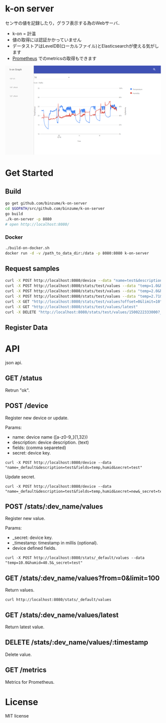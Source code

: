 # k-on server

センサの値を記録したり，グラフ表示する為のWebサーバ．

- k-on = 計温
- 値の取得には認証かかっていません
- データストアはLevelDB(ローカルファイル)とElasticsearchが使える気がします
- [Prometheus](https://prometheus.io/) でのmetricsの取得もできます

![chart sample](doc/images/chart01.png)


# Get Started

## Build
``` bash
go get github.com/binzume/k-on-server
cd $GOPATH/src/github.com/binzume/k-on-server
go build
./k-on-server -p 8080
# open http://localhost:8080/
```

### Docker

``` bash
./build-on-docker.sh
docker run -d -v /path_to_data_dir:/data -p 8080:8080 k-on-server
```

## Request samples

``` bash
curl -X POST http://localhost:8080/device --data "name=test&description=hoge&fields=temp,humid&secret=test"
curl -X POST http://localhost:8080/stats/test/values --data "temp=1.0&humid=40.5&_secret=test"
curl -X POST http://localhost:8080/stats/test/values --data "temp=2.0&humid=0&_secret=test"
curl -X POST http://localhost:8080/stats/test/values --data "temp=2.71&humid=3.14&_secret=test&_timestamp=1500222333000"
curl -X GET "http://localhost:8080/stats/test/values?offset=0&limit=10"
curl -X GET "http://localhost:8080/stats/test/values/latest"
curl -X DELETE "http://localhost:8080/stats/test/values/1500222333000?_secret=test"
```

## Register Data


# API

json api.

## GET /status

Retrun "ok".


## POST /device

Register new device or update.


Params:

- name: device name ([a-z0-9_]{1,32})
- description: device description. (text)
- fields: (comma separeted)
- secret: device key.


```
curl -X POST http://localhost:8080/device --data "name=_default&description=test&fields=temp,humid&secret=test"
```


Update secret.

```
curl -X POST http://localhost:8080/device --data "name=_default&description=test&fields=temp,humid&secret=new&_secret=test"
```

## POST /stats/:dev_name/values

Register new value.

Params:

- _secret: device key.
- _timestamp: timestamp in millis (optional).
- device defined fields.

```
curl -X POST http://localhost:8080/stats/_default/values --data "temp=10.0&humid=40.5&_secret=test"
```



## GET /stats/:dev_name/values?from=0&limit=100

Return values.

```
curl http://localhost:8080/stats/_default/values
```


## GET /stats/:dev_name/values/latest

Return latest value.

## DELETE /stats/:dev_name/values/:timestamp

Delete value.

## GET /metrics

Metrics for Prometheus.

# License

MIT license
